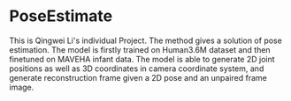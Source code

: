 # PoseEstimate

This is Qingwei Li's individual Project. 
The method gives a solution of pose estimation. The model is firstly trained on Human3.6M dataset and then finetuned on MAVEHA infant data. The model is able to generate 2D joint positions as well as 3D coordinates in camera coordinate system, and generate reconstruction frame given a 2D pose and an unpaired frame image.
